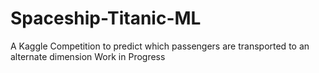 # Spaceship-Titanic-ML
A Kaggle Competition to predict which passengers are transported to an alternate dimension
Work in Progress
